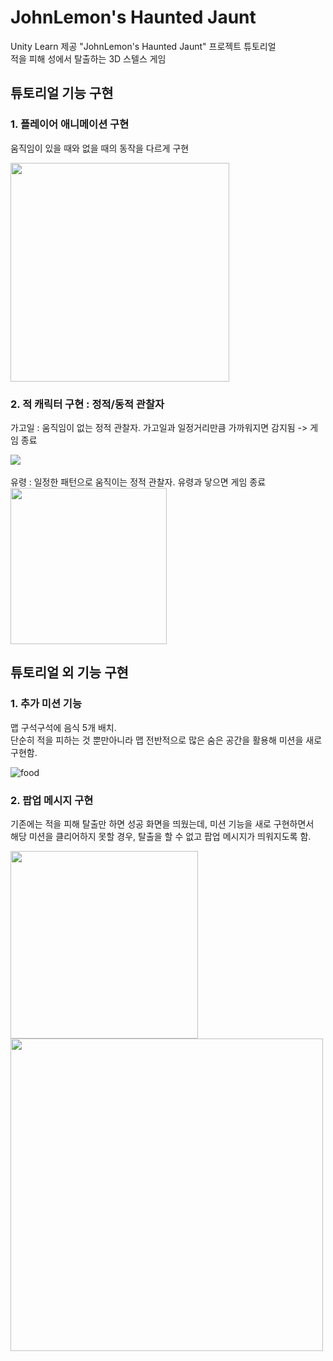 # JohnLemon's Haunted Jaunt
Unity Learn 제공 "JohnLemon's Haunted Jaunt" 프로젝트 튜토리얼
</br>
적을 피해 성에서 탈출하는 3D 스텔스 게임

## 튜토리얼 기능 구현

### 1. 플레이어 애니메이션 구현
움직임이 있을 때와 없을 때의 동작을 다르게 구현

<img src="https://github.com/yonsoo-seo/JohnLemon/assets/99024754/e76e5414-9e54-45e3-80b7-90213669f750" width="350">

### 2. 적 캐릭터 구현 : 정적/동적 관찰자
가고일 : 움직임이 없는 정적 관찰자. 가고일과 일정거리만큼 가까워지면 감지됨 -> 게임 종료

<img src="https://github.com/yonsoo-seo/JohnLemon/assets/99024754/97131c79-97b7-4a03-b773-673c811eaa12">
</br>
</br>
유령 : 일정한 패턴으로 움직이는 정적 관찰자. 유령과 닿으면 게임 종료
</br>
<img src="https://github.com/yonsoo-seo/JohnLemon/assets/99024754/85ad4e44-0b12-4d1a-bad6-1f323468e541" width="250">

## 튜토리얼 외 기능 구현

### 1. 추가 미션 기능
맵 구석구석에 음식 5개 배치.
</br>
단순히 적을 피하는 것 뿐만아니라 맵 전반적으로 많은 숨은 공간을 활용해 미션을 새로 구현함.

![food](https://github.com/yonsoo-seo/JohnLemon/assets/99024754/9e061fc8-c14f-44bf-a527-cc82f60335ad)

### 2. 팝업 메시지 구현
기존에는 적을 피해 탈출만 하면 성공 화면을 띄웠는데, 미션 기능을 새로 구현하면서 </br>
해당 미션을 클리어하지 못할 경우, 탈출을 할 수 없고 팝업 메시지가 띄워지도록 함.

<img src="https://github.com/yonsoo-seo/JohnLemon/assets/99024754/8034267c-48a2-43b8-8423-438041c6d369" width="300">
<img src = "https://github.com/yonsoo-seo/JohnLemon/assets/99024754/8ad194c2-abfb-4ea4-892f-c4b724a255b0" width = "500">
